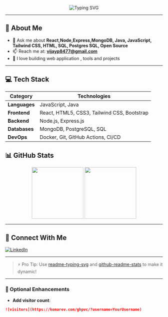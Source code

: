 <p align="center">
  <img src="https://readme-typing-svg.demolab.com?font=Fira+Code&size=22&pause=1000&color=00F7FF&center=true&vCenter=true&width=435&lines=Hi+%F0%9F%91%8B%2C+I'm+%3CVijay Pawar%3E!;Full+Stack+Developer+%7C+Tech+Enthusiast;Always+learning+something+new!" alt="Typing SVG" />
</p>

---

## 🚀 About Me
- 💬 Ask me about **React,Node,Express,MongoDB, Java, JavaScript, Tailwind CSS, HTML, SQL, Postgres SQL, Open Source**
- 📫 Reach me at: **vijayp8477@gmail.com**
- 🧠 I love building web application , tools and projects

---

## 💻 Tech Stack

| Category               | Technologies                                                                 |
|------------------------|------------------------------------------------------------------------------|
| **Languages**          | JavaScript, Java                                                             |           
| **Frontend**           | React, HTML5, CSS3, Tailwind CSS, Bootstrap                                  |
| **Backend**            | Node.js, Express.js                                                          |
| **Databases**          | MongoDB, PostgreSQL, SQL                                                     |                                                                        
| **DevOps**             | Docker, Git, GitHub Actions, CI/CD                                           |                |


## 📊 GitHub Stats

<p align="center">
  <img src="https://github-readme-stats.vercel.app/api?username=https://github.com/VijayPawar09&show_icons=true&theme=radical" height="165" />
  <img src="https://github-readme-stats.vercel.app/api/top-langs/?username=https://github.com/VijayPawar09&layout=compact&theme=radical" height="165" />
</p>

---

## 🔗 Connect With Me

[![LinkedIn](https://img.shields.io/badge/LinkedIn-0077B5?style=flat-square&logo=linkedin&logoColor=white)](https://www.linkedin.com/in/vijay-a-pawar/)

---

> ⚡ Pro Tip: Use [readme-typing-svg](https://github.com/DenverCoder1/readme-typing-svg) and [github-readme-stats](https://github.com/anuraghazra/github-readme-stats) to make it dynamic!

---

### 🧩 Optional Enhancements

- **Add visitor count**:  
```md
![visitors](https://komarev.com/ghpvc/?username=YourUsername)
